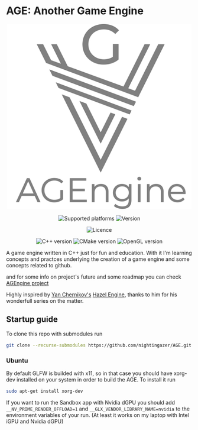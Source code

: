 # AGE: Another Game Engine
<div align="center"><img alt="AGE logo" src="./age_logo_text.svg" height="500"/></div>

<div align="center">
<p>
  <img alt="Supported platforms" src="https://img.shields.io/static/v1?label=Platforms&message=Linux&color=1aa943&style=flat-square">
  <img alt="Version" src="https://img.shields.io/static/v1?label=Version&message=0.0.0pre&color=red&style=flat-square">
</p>
<p><img alt="Licence" src="https://img.shields.io/static/v1?label=Licence&message=Apache%202.0&color=1aa943&style=flat-square"></p>
  <p>
    <img alt="C++ version" src="https://img.shields.io/static/v1?label=C%2b%2b&message=23&color=00599C&style=flat-square">
    <img alt="CMake version" src="https://img.shields.io/static/v1?label=CMake&message=3.7&color=064F8C&style=flat-square">
    <img alt="OpenGL version" src="https://img.shields.io/static/v1?label=OpenGL&message=4.6&color=5586A4&style=flat-square">
  </p>
</div>

A game engine written in C++ just for fun and education. 
With it I'm learning concepts and practces underlying the creation of a game engine and some concepts related to github.

and for some info on project's future and some roadmap you can check [AGEngine project](https://github.com/users/nightingazer/projects/1)

Highly inspired by [Yan Chernikov's](https://github.com/TheCherno) [Hazel Engine](https://github.com/TheCherno/Hazel), thanks to him for his wonderfull series on the matter.

## Startup guide

To clone this repo with submodules run

``` bash
git clone --recurse-submodules https://github.com/nightingazer/AGE.git
```

### Ubuntu

By default GLFW is builded with x11, so in that case you should have xorg-dev installed on your system in order to build the AGE.
To install it run
```bash
sudo apt-get install xorg-dev
```
If you want to run the Sandbox app with Nvidia dGPU you should add `__NV_PRIME_RENDER_OFFLOAD=1` and `__GLX_VENDOR_LIBRARY_NAME=nvidia` to the environment variables of your run. (At least it works on my laptop with Intel iGPU and Nvidia dGPU)
